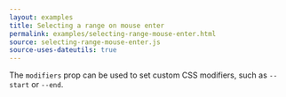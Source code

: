 ```yaml
---
layout: examples
title: Selecting a range on mouse enter
permalink: examples/selecting-range-mouse-enter.html
source: selecting-range-mouse-enter.js
source-uses-dateutils: true
---
```


The `modifiers` prop can be used to set custom CSS modifiers, such as `--start` or `--end`.

